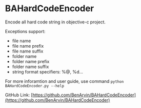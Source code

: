 # BAHardCodeEncoder

Encode all hard code string in objective-c project.

Exceptions support:

- file name
- file name prefix
- file name suffix
- folder name
- folder name prefix
- folder name suffix
- string format specifiers: %@, %d...

For more inforamtion and user guide, use command `python BAHardCodeEncoder.py --help`

GitHub Link: [https://github.com/BenArvin/BAHardCodeEncoder](https://github.com/BenArvin/BAHardCodeEncoder)
